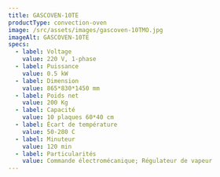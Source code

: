 ```yaml
---
title: GASCOVEN-10TE
productType: convection-oven
image: /src/assets/images/gascoven-10TMO.jpg
imageAlt: GASCOVEN-10TE
specs:
  - label: Voltage
    value: 220 V, 1-phase
  - label: Puissance
    value: 0.5 kW
  - label: Dimension
    value: 865*830*1450 mm
  - label: Poids net
    value: 200 Kg
  - label: Capacité
    value: 10 plaques 60*40 cm
  - label: Écart de température
    value: 50-280 C
  - label: Minuteur
    value: 120 min
  - label: Particularités
    value: Commande électromécanique; Régulateur de vapeur
---
```

